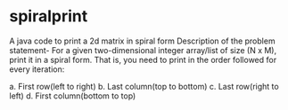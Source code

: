 # spiralprint
A java code to print a 2d matrix in spiral form
Description of the problem statement-
For a given two-dimensional integer array/list of size (N x M), print it in a spiral form. That is, you need to print in the order followed for every iteration:

a. First row(left to right)
b. Last column(top to bottom)
c. Last row(right to left)
d. First column(bottom to top)
